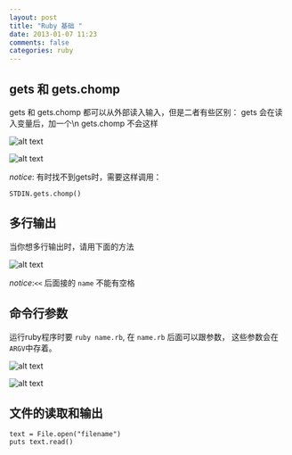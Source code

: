 ```yaml
---
layout: post
title: "Ruby 基础 "
date: 2013-01-07 11:23
comments: false
categories: ruby
---
```


gets 和 gets.chomp
-----------------

gets 和 gets.chomp 都可以从外部读入输入，但是二者有些区别：
gets 会在读入变量后，加一个\n
gets.chomp 不会这样

![alt text](/images/ruby/gets.png "gets")

![alt text](/images/ruby/g_r.png "res")

*notice*: 有时找不到gets时，需要这样调用：
    
    STDIN.gets.chomp()
<!-- more -->
多行输出
----

当你想多行输出时，请用下面的方法

![alt text](/images/ruby/multi.png "multi")

*notice*:`<<` 后面接的 `name` 不能有空格

命令行参数
-----

运行ruby程序时要 `ruby name.rb`, 在 `name.rb` 后面可以跟参数，
这些参数会在`ARGV`中存着。

![alt text](/images/ruby/p_r.png "p_r")

![alt text](/images/ruby/param.png "p")

文件的读取和输出
--------

    text = File.open("filename")
    puts text.read()

